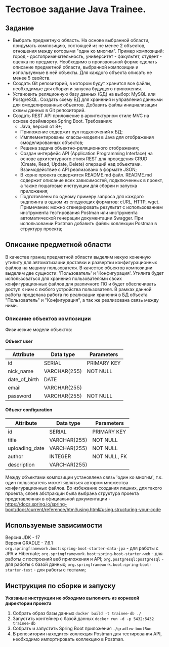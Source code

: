 # Тестовое задание Java Trainee.
## Задание
- Выбрать предметную область. На основе выбранной области, придумать композицию, состоящей из не менее 2 объектов, отношения между которыми "один ко многим". Пример композиций: город - достопримечательность, университет - факультет, студент - оценка по предмету. Необходимо в произвольной форме сделать описание предметной области, выбранной композиции и используемые в ней объекты. Для каждого объекта описать не менее 5 свойств.
- Создать Git репозиторий, в котором будут хранится все файлы, необходимые для
сборки и запуска будущего приложения.
- Установить реляционную базу данных (БД) на выбор: MySQL или PostgreSQL. Создать
схему БД для хранения и управления данными для смоделированных объектов. Добавить
файлы инициализации схемы данных в Git репозиторий.
- Создать REST API приложение в архитектурном стиле MVC на основе фрэймворка
Spring Boot. Требования:
    - Java, версия от 8+;
    - Приложение содержит пул подключений к БД;
    - Имплементированы классы-модели в Java для отображения смоделированных объектов;
    - Решена задача объектно-реляционного отображения;
    - Создан интерфейс API (Application Programming Interface) на основе архитектурного стиля REST для проведения CRUD (Create, Read, Update, Delete) операций над объектами. Взаимодействие с API реализовано в формате JSON;
    - В корне проекта содержится README.md файл. README.md содержит описание всех зависимостей, подключенных в проект, а также   пошаговые инструкции для сборки и запуска приложения;
    - Подготовлены по одному примеру запроса для каждого эндпоинта в одном из следующих форматов: сURL, HTTP, wget. Примечание: можно сгенерировать результат с использованием инструмента тестирования Postman или инструмента автоматической генерации документации Swagger. При использовании Postman добавить файлы коллекции Postman в структуру проекта;

## Описание предметной области
В качестве границ предметной области выделим некую конечную утилиту для автоматизации доставки и развертки конфигурационных файлов на машину пользователя. В качестве объектов композиции выделим две сущности: 'Пользователь' и 'Конфигурация'. Утилита будет использоваться для хранения пользователями своих конфигурационных файлов для различного ПО и будет обеспечивать доступ к ним с любого устройства пользователя. В рамках данной работы проделана работа по реализации хранения в БД объекта "Пользователь" и "Конфигурация", а так же реализована связь между ними.
### Описание объектов композиции
Физические модели объектов:
#### Объект user
| Attribute          | Data type        |      Parameters       |
|---------------|--------|-------------|
| id            | SERIAL | PRIMARY KEY |
| nick_name     | VARCHAR(255)   | NOT NULL    |
| date_of_birth | DATE   |             |
| email         | VARCHAR(255)   |             |
| password      | VARCHAR(255)   | NOT NULL    |

#### Объект configuration
| Attribute          | Data type        |      Parameters       |
|---------------|--------|-------------|
| id            | SERIAL | PRIMARY KEY |
| title     | VARCHAR(255)   | NOT NULL    |
| uploading_date | VARCHAR(255)   |     NOT NULL        |
| author         | INTEGER   |     NOT NULL, FK        |
| description      | VARCHAR(255)   |     |

Между объектами композиции установлена связь 'один ко многим', т.к. один пользователь может являться автором множества конфигурационных файлов.
Во избежание создания лишних, для такого проекта, слоев абстракции была выбрана структура проекта представленная в официальной документации -https://docs.spring.io/spring-boot/docs/current/reference/html/using.html#using.structuring-your-code
## Используемые зависимости
Версия JDK - 17\
Версия GRADLE - 7.6.1\
`org.springframework.boot:spring-boot-starter-data-jpa` - для работы с JPA и Hibernate;
`org.springframework.boot:spring-boot-starter-web` - для работы с построений веб приложения и API;
`org.postgresql:postgresql` - для работы с базой данных;
`org.springframework.boot:spring-boot-starter-test` - для работы с тестами;
## Инструкция по сборке и запуску
**Указаные инструкции не обходимо выполнять из корневой директории проекта**
1. Собрать образ базы данных `docker build -t trainee-db ./`
2. Запустить контейнер с базой данных `docker run -d -p 5432:5432 trainee-db`
3. Собрать и запустить Spring Boot приложения `./gradlew bootRun`
4. В репозитории находится коллекция Postman для тестирования API, необходимо импортировать коллекцию в Postman.

